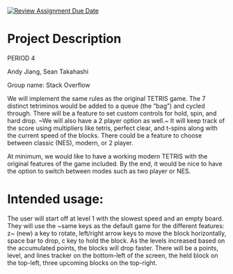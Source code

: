 [![Review Assignment Due Date](https://classroom.github.com/assets/deadline-readme-button-22041afd0340ce965d47ae6ef1cefeee28c7c493a6346c4f15d667ab976d596c.svg)](https://classroom.github.com/a/YxXKqIeT)
# Project Description

PERIOD 4

Andy Jiang, Sean Takahashi

Group name: Stack Overflow

We will implement the same rules as the original TETRIS game. The 7 distinct tetriminos would be added to a queue (the “bag”) and cycled through. There will be a feature to set custom controls for hold, spin, and hard drop. ~We will also have a 2 player option as well.~ It will keep track of the score using multipliers like tetris, perfect clear, and t-spins along with the current speed of the blocks. There could be a feature to choose between classic (NES), modern, or 2 player.

At minimum, we would like to have a working modern TETRIS with the original features of the game included. By the end, it would be nice to have the option to switch between modes such as two player or NES.

# Intended usage:

The user will start off at level 1 with the slowest speed and an empty board. They will use the ~same keys as the default game for the different features: z~ (new) a key to rotate, left/right arrow keys to move the block horizontally, space bar to drop, c key to hold the block. As the levels increased based on the accumulated points, the blocks will drop faster. There will be a points, level, and lines tracker on the bottom-left of the screen, the held block on the top-left, three upcoming blocks on the top-right.   
